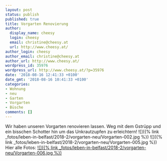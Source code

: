 ```yaml
---
layout: post
status: publish
published: true
title: Vorgarten Renovierung
author:
  display_name: cheesy
  login: cheesy
  email: christine@cheesy.at
  url: http://www.cheesy.at/
author_login: cheesy
author_email: christine@cheesy.at
author_url: http://www.cheesy.at/
wordpress_id: 35976
wordpress_url: http://www.cheesy.at/?p=35976
date: '2018-08-16 12:41:33 +0100'
date_gmt: '2018-08-16 10:41:33 +0100'
categories:
- Wohnung
- neu
- Garten
- Vorgarten
- Büsche
comments: []
---
```

Wir haben unseren Vorgarten renovieren lassen. Weg mit dem Gstrüpp und ein bisschen Schotter hin um das Unkrautzupfen zu erleichtern!
![]({% link _fotos/leben-in-belfast/2018-2/vorgarten-neu/Vorgarten-002.jpg %})
![]({% link _fotos/leben-in-belfast/2018-2/vorgarten-neu/Vorgarten-005.jpg %})
Hier alle Fotos:
[![]({% link _fotos/leben-in-belfast/2018-2/vorgarten-neu/Vorgarten-006.jpg %})](http://www.cheesy.at/fotos/leben-in-belfast/vorgarten-neu/)
